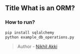 <!--
 Copyright (c) 2023 Nikhil Akki
 
 This software is released under the MIT License.
 https://opensource.org/licenses/MIT
-->

## Title What is an ORM?


### How to run?

```bash
pip install sqlalchemy
python example_db_operations.py
```

> Author - [Nikhil Akki](https://nikhilakki.in)